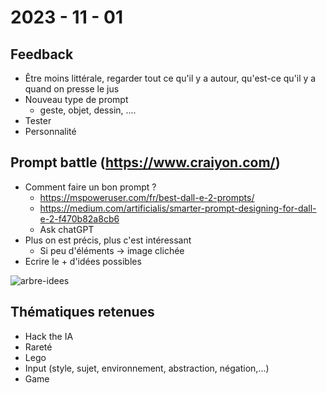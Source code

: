 # 2023 - 11 - 01

## Feedback

- Être moins littérale, regarder tout ce qu'il y a autour, qu'est-ce qu'il y a quand on presse le jus
- Nouveau type de prompt
  - geste, objet, dessin, ....
- Tester 
- Personnalité



## Prompt battle (https://www.craiyon.com/)

- Comment faire un bon prompt ? 
  - https://mspoweruser.com/fr/best-dall-e-2-prompts/
  - https://medium.com/artificialis/smarter-prompt-designing-for-dall-e-2-f470b82a8cb6
  - Ask chatGPT
- Plus on est précis, plus c'est intéressant
  - Si peu d'éléments -> image clichée
- Ecrire le + d'idées possibles 

![arbre-idees](C:\Users\leyla\Desktop\head-md-future-of-drawing\process\2023-11-01\images\arbre-idees.jpeg)



## Thématiques retenues

- Hack the IA
- Rareté
- Lego
- Input (style, sujet, environnement, abstraction, négation,...)
- Game
